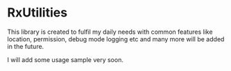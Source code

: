 # RxUtilities
This library is created to fulfil my daily needs with common features like location, permission, debug mode logging etc and many more will be added in the future.

I will add some usage sample very soon.
